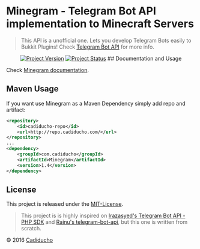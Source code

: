 Minegram - Telegram Bot API implementation to Minecraft Servers
========================================
> This API is a unofficial one. Lets you develop Telegram Bots easily to Bukkit Plugins! Check [Telegram Bot API](https://core.telegram.org/bots) for more info.

<p align="center">
	<a href="https://github.com/Cadiducho/Minegram/commits/master"><img src="https://img.shields.io/github/release/Cadiducho/Minegram.svg" alt="Project Version" /></a>
	<a href="https://travis-ci.org/Cadiducho/Minegram"><img src="https://travis-ci.org/Cadiducho/Minegram.svg" alt="Project Status" /></a>
</a>
## Documentation and Usage

Check [Minegram documentation](https://github.com/Cadiducho/Minegram/blob/master/Documentation.md).

## Maven Usage

If you want use Minegram as a Maven Dependency simply add repo and artifact:

```xml
<repository>
	<id>cadiducho-repo</id>
    <url>http://repo.cadiducho.com/</url>
</repository>
...
<dependency>
    <groupId>com.cadiducho</groupId>
    <artifactId>Minegram</artifactId>
    <version>1.4</version>
</dependency>
```

## License

This project is released under the [MIT-License](https://github.com/Cadiducho/Minegram/blob/master/LICENSE).

> This project is is highly inspired on [Irazasyed's Telegram Bot API - PHP SDK](https://github.com/irazasyed/telegram-bot-sdk) 
> and [Rainu's telegram-bot-api](https://github.com/rainu/telegram-bot-api), but this one is written from scratch.

© 2016 [Cadiducho](https://twitter.com/Cadiducho)
